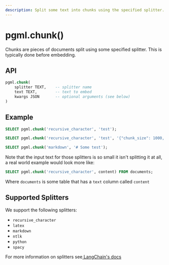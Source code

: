 ```yaml
---
description: Split some text into chunks using the specified splitter.
---
```


# pgml.chunk()

Chunks are pieces of documents split using some specified splitter. This is typically done before embedding.

## API

```sql
pgml.chunk(
    splitter TEXT,    -- splitter name
    text TEXT,        -- text to embed
    kwargs JSON       -- optional arguments (see below)
)
```

## Example

```sql
SELECT pgml.chunk('recursive_character', 'test');
```

```sql
SELECT pgml.chunk('recursive_character', 'test', '{"chunk_size": 1000, "chunk_overlap": 40}'::jsonb);
```

```sql
SELECT pgml.chunk('markdown', '# Some test');
```

Note that the input text for those splitters is so small it isn't splitting it at all, a real world example would look more like:

```sql
SELECT pgml.chunk('recursive_character', content) FROM documents;
```

Where `documents` is some table that has a `text` column called `content`

## Supported Splitters

We support the following splitters:

* `recursive_character`
* `latex`
* `markdown`
* `ntlk`
* `python`
* `spacy`

For more information on splitters see[ LangChain's docs ](https://python.langchain.com/docs/modules/data\_connection/document\_transformers/)
